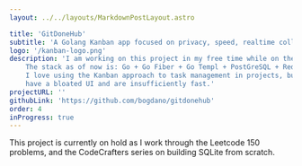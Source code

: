 ```yaml
---
layout: ../../layouts/MarkdownPostLayout.astro

title: 'GitDoneHub'
subtitle: 'A Golang Kanban app focused on privacy, speed, realtime collaboration.'
logo: '/kanban-logo.png'
description: 'I am working on this project in my free time while on the job search.
    The stack as of now is: Go + Go Fiber + Go Templ + PostGreSQL + Redis + Websockets + HTMX + Tailwind CSS.
    I love using the Kanban approach to task management in projects, but I find that most existing solutions
    have a bloated UI and are insufficiently fast.'
projectURL: ''
githubLink: 'https://github.com/bogdano/gitdonehub'
order: 4
inProgress: true
---
```


This project is currently on hold as I work through the Leetcode 150 problems, and the CodeCrafters series on building SQLite from scratch.
